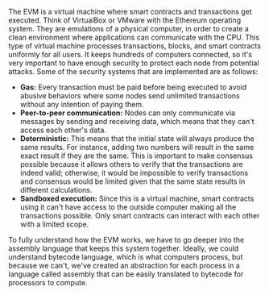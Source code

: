 The EVM is a virtual machine where smart contracts and transactions get executed. Think of VirtualBox or VMware with the Ethereum operating system. They are emulations of a physical computer, in order to create a clean environment where applications can communicate with the CPU. This type of virtual machine processes transactions, blocks, and smart contracts uniformly for all users. It keeps hundreds of computers connected, so it's very important to have enough security to protect each node from potential attacks. Some of the security systems that are implemented are as follows:

- **Gas:** Every transaction must be paid before being executed to avoid abusive behaviors where some nodes send unlimited transactions without any intention of paying them.
- **Peer-to-peer communication:** Nodes can only communicate via messages by sending and receiving data, which means that they can't access each other's data.
- **Deterministic:** This means that the initial state will always produce the same results. For instance, adding two numbers will result in the same exact result if they are the same. This is important to make consensus possible because it allows others to verify that the transactions are indeed valid; otherwise, it would be impossible to verify transactions and consensus would be limited given that the same state results in different calculations.
- **Sandboxed execution:** Since this is a virtual machine, smart contracts using it can't have access to the outside computer making all the transactions possible. Only smart contracts can interact with each other with a limited scope.

To fully understand how the EVM works, we have to go deeper into the assembly language that keeps this system together. Ideally, we could understand bytecode language, which is what computers process, but because we can't, we've created an abstraction for each process in a language called assembly that can be easily translated to bytecode for processors to compute.
